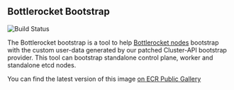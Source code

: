 ## **Bottlerocket Bootstrap**
![Build Status](https://codebuild.us-west-2.amazonaws.com/badges?uuid=eyJlbmNyeXB0ZWREYXRhIjoiY3EyaFlFekFtNjg2a1hKUVpYL0hzRTRXVjFLSnVEZGFNUGVUN2RoNU5rbk9NYXdGdTYzU0lCc0F0TzFTZzlaRXRBZ3BFTjdHNTI0RU1zWVZoLzBjc2lFPSIsIml2UGFyYW1ldGVyU3BlYyI6InlJNVZRMG0rVmFRZlFWTHciLCJtYXRlcmlhbFNldFNlcmlhbCI6MX0%3D&branch=main)

The Bottlerocket bootstrap is a tool to help [Bottlerocket nodes](https://github.com/bottlerocket-os/bottlerocket) bootstrap with the custom user-data generated by our patched Cluster-API bootstrap provider.
This tool can bootstrap standalone control plane, worker and standalone etcd nodes.

You can find the latest version of this image [on ECR Public Gallery](https://gallery.ecr.aws/eks-anywhere/bottlerocket-bootstrap)